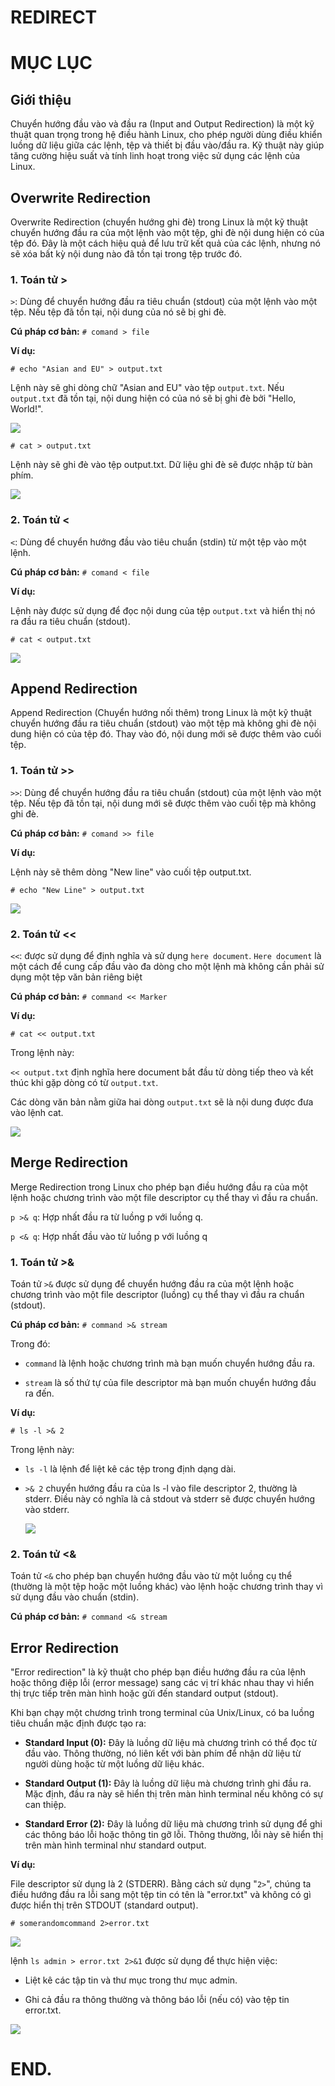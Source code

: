 # REDIRECT

# MỤC LỤC


## Giới thiệu

Chuyển hướng đầu vào và đầu ra (Input and Output Redirection) là một kỹ thuật quan trọng trong hệ điều hành Linux, cho phép người dùng điều khiển luồng dữ liệu giữa các lệnh, tệp và thiết bị đầu vào/đầu ra. Kỹ thuật này giúp tăng cường hiệu suất và tính linh hoạt trong việc sử dụng các lệnh của Linux.

## Overwrite Redirection

Overwrite Redirection (chuyển hướng ghi đè) trong Linux là một kỹ thuật chuyển hướng đầu ra của một lệnh vào một tệp, ghi đè nội dung hiện có của tệp đó. Đây là một cách hiệu quả để lưu trữ kết quả của các lệnh, nhưng nó sẽ xóa bất kỳ nội dung nào đã tồn tại trong tệp trước đó.

### 1. Toán tử >

``>``: Dùng để chuyển hướng đầu ra tiêu chuẩn (stdout) của một lệnh vào một tệp. Nếu tệp đã tồn tại, nội dung của nó sẽ bị ghi đè.

**Cú pháp cơ bản:** ``# comand > file``

**Ví dụ:**

``# echo "Asian and EU" > output.txt``

Lệnh này sẽ ghi dòng chữ "Asian and EU" vào tệp ``output.txt``. Nếu ``output.txt`` đã tồn tại, nội dung hiện có của nó sẽ bị ghi đè bởi "Hello, World!".

![](/thuctap/img/echo_standout.png)

``# cat > output.txt``

Lệnh này sẽ ghi đè vào tệp output.txt. Dữ liệu ghi đè sẽ được nhập từ bàn phím.

![](/thuctap/img/cat_standout.png)

### 2. Toán tử <

``<``: Dùng để chuyển hướng đầu vào tiêu chuẩn (stdin) từ một tệp vào một lệnh.

**Cú pháp cơ bản:** ``# comand < file``

**Ví dụ:**

Lệnh này được sử dụng để đọc nội dung của tệp ``output.txt`` và hiển thị nó ra đầu ra tiêu chuẩn (stdout).

``# cat < output.txt``

![](/thuctap/img/cat_standin.png)

## Append Redirection

Append Redirection (Chuyển hướng nối thêm) trong Linux là một kỹ thuật chuyển hướng đầu ra tiêu chuẩn (stdout) vào một tệp mà không ghi đè nội dung hiện có của tệp đó. Thay vào đó, nội dung mới sẽ được thêm vào cuối tệp.

### 1. Toán tử >>
``>>``: Dùng để chuyển hướng đầu ra tiêu chuẩn (stdout) của một lệnh vào một tệp. Nếu tệp đã tồn tại, nội dung mới sẽ được thêm vào cuối tệp mà không ghi đè.

**Cú pháp cơ bản:** ``# comand >> file``

**Ví dụ:**

Lệnh này sẽ thêm dòng "New line" vào cuối tệp output.txt.

``# echo "New Line" > output.txt``

![](/thuctap/img/echo_standin2.png)

### 2. Toán tử <<

``<<``: được sử dụng để định nghĩa và sử dụng ``here document``. ``Here document`` là một cách để cung cấp đầu vào đa dòng cho một lệnh mà không cần phải sử dụng một tệp văn bản riêng biệt

**Cú pháp cơ bản:** ``# command << Marker``

**Ví dụ:**

``# cat << output.txt``

Trong lệnh này:

``<< output.txt`` định nghĩa here document bắt đầu từ dòng tiếp theo và kết thúc khi gặp dòng có từ ``output.txt``.

Các dòng văn bản nằm giữa hai dòng ``output.txt`` sẽ là nội dung được đưa vào lệnh cat.

![](/thuctap/img/cat_output.png)

## Merge Redirection

Merge Redirection trong Linux cho phép bạn điều hướng đầu ra của một lệnh hoặc chương trình vào một file descriptor cụ thể thay vì đầu ra chuẩn.

``p >& q``: Hợp nhất đầu ra từ luồng p với luồng q.

``p <& q``: Hợp nhất đầu vào từ luồng p với luồng q

### 1. Toán tử >&

Toán tử ``>&`` được sử dụng để chuyển hướng đầu ra của một lệnh hoặc chương trình vào một file descriptor (luồng) cụ thể thay vì đầu ra chuẩn (stdout).

**Cú pháp cơ bản:** ``# command >& stream``

Trong đó:

* ``command`` là lệnh hoặc chương trình mà bạn muốn chuyển hướng đầu ra.

* ``stream`` là số thứ tự của file descriptor mà bạn muốn chuyển hướng đầu ra đến.

**Ví dụ:**

``# ls -l >& 2``

Trong lệnh này:

* ``ls -l`` là lệnh để liệt kê các tệp trong định dạng dài.

* ``>& 2`` chuyển hướng đầu ra của ls -l vào file descriptor 2, thường là stderr. Điều này có nghĩa là cả stdout và stderr sẽ được chuyển hướng vào stderr.

    ![](/thuctap/img/ls_stderr.png)

### 2. Toán tử <&

Toán tử ``<&`` cho phép bạn chuyển hướng đầu vào từ một luồng cụ thể (thường là một tệp hoặc một luồng khác) vào lệnh hoặc chương trình thay vì sử dụng đầu vào chuẩn (stdin).

**Cú pháp cơ bản:** ``# command <& stream``

## Error Redirection

"Error redirection" là kỹ thuật cho phép bạn điều hướng đầu ra của lệnh hoặc thông điệp lỗi (error message) sang các vị trí khác nhau thay vì hiển thị trực tiếp trên màn hình hoặc gửi đến standard output (stdout).

Khi bạn chạy một chương trình trong terminal của Unix/Linux, có ba luồng tiêu chuẩn mặc định được tạo ra:

* **Standard Input (0):** Đây là luồng dữ liệu mà chương trình có thể đọc từ đầu vào. Thông thường, nó liên kết với bàn phím để nhận dữ liệu từ người dùng hoặc từ một luồng dữ liệu khác.

* **Standard Output (1):** Đây là luồng dữ liệu mà chương trình ghi đầu ra. Mặc định, đầu ra này sẽ hiển thị trên màn hình terminal nếu không có sự can thiệp.

* **Standard Error (2):** Đây là luồng dữ liệu mà chương trình sử dụng để ghi các thông báo lỗi hoặc thông tin gỡ lỗi. Thông thường, lỗi này sẽ hiển thị trên màn hình terminal như standard output.

**Ví dụ:**

File descriptor sử dụng là 2 (STDERR). Bằng cách sử dụng "``2>``", chúng ta điều hướng đầu ra lỗi sang một tệp tin có tên là "error.txt" và không có gì được hiển thị trên STDOUT (standard output).

``# somerandomcommand 2>error.txt``

![](/thuctap/img/somerandom.png)

lệnh ``ls admin > error.txt 2>&1`` được sử dụng để thực hiện việc:

* Liệt kê các tập tin và thư mục trong thư mục admin.

* Ghi cả đầu ra thông thường và thông báo lỗi (nếu có) vào tệp tin error.txt.

![](/thuctap/img/admin_to_error.png)



# END.
